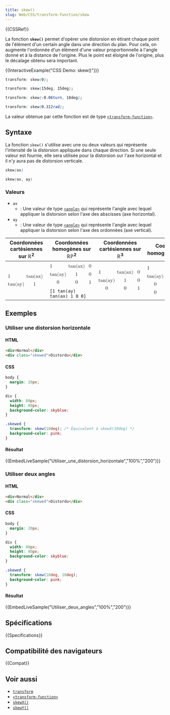 ```yaml
---
title: skew()
slug: Web/CSS/transform-function/skew
---
```


{{CSSRef}}

La fonction **`skew()`** permet d'opérer une distorsion en étirant chaque point de l'élément d'un certain angle dans une direction du plan. Pour cela, on augmente l'ordonnée d'un élément d'une valeur proportionnelle à l'angle donné et à la distance de l'origine. Plus le point est éloigné de l'origine, plus le décalage obtenu sera important.

{{InteractiveExample("CSS Demo: skew()")}}

```css interactive-example-choice
transform: skew(0);
```

```css interactive-example-choice
transform: skew(15deg, 15deg);
```

```css interactive-example-choice
transform: skew(-0.06turn, 18deg);
```

```css interactive-example-choice
transform: skew(0.312rad);
```

La valeur obtenue par cette fonction est de type [`<transform-function>`](/fr/docs/Web/CSS/transform-function).

## Syntaxe

La fonction `skew()` s'utilise avec une ou deux valeurs qui représente l'intensité de la distorsion appliquée dans chaque direction. Si une seule valeur est fournie, elle sera utilisée pour la distorsion sur l'axe horizontal et il n'y aura pas de distorsion verticale.

```css
skew(ax)

skew(ax, ay)
```

### Valeurs

- `ax`
  - : Une valeur de type [`<angle>`](/fr/docs/Web/CSS/angle) qui représente l'angle avec lequel appliquer la distorsion selon l'axe des abscisses (axe horizontal).
- `ay`
  - : Une valeur de type [`<angle>`](/fr/docs/Web/CSS/angle) qui représente l'angle avec lequel appliquer la distorsion selon l'axe des ordonnées (axe vertical).

<table class="standard-table">
  <thead>
    <tr>
      <th scope="col">Coordonnées cartésiennes sur ℝ<sup>2</sup></th>
      <th scope="col">Coordonnées homogènes sur ℝℙ<sup>2</sup></th>
      <th scope="col">Coordonnées cartésiennes sur ℝ<sup>3</sup></th>
      <th scope="col">Coordonnées homogènes sur ℝℙ<sup>3</sup></th>
    </tr>
  </thead>
  <tbody>
    <tr>
      <td colspan="1" rowspan="2">
        <math
          ><mfenced
            ><mtable
              ><mtr>1<mtd>tan(ax)</mtd></mtr
              ><mtr>tan(ay)<mtd>1</mtd></mtr></mtable
            ></mfenced
          ></math
        >
      </td>
      <td>
        <math
          ><mfenced
            ><mtable
              ><mtr>1<mtd>tan(ax)</mtd><mtd>0</mtd></mtr
              ><mtr>tan(ay)<mtd>1</mtd><mtd>0</mtd></mtr
              ><mtr><mtd>0</mtd><mtd>0</mtd><mtd>1</mtd></mtr
              ><mtr></mtr></mtable></mfenced
        ></math>
      </td>
      <td colspan="1" rowspan="2">
        <math
          ><mfenced
            ><mtable
              ><mtr>1<mtd>tan(ax)</mtd><mtd>0</mtd></mtr
              ><mtr>tan(ay)<mtd>1</mtd><mtd>0</mtd></mtr
              ><mtr><mtd>0</mtd><mtd>0</mtd><mtd>1</mtd></mtr></mtable
            ></mfenced
          ></math
        >
      </td>
      <td colspan="1" rowspan="2">
        <math
          ><mfenced
            ><mtable
              ><mtr>1<mtd>tan(ax)</mtd><mtd>0</mtd><mtd>0</mtd></mtr
              ><mtr>tan(ay)<mtd>1</mtd><mtd>0</mtd><mtd>0</mtd></mtr
              ><mtr><mtd>0</mtd><mtd>0</mtd><mtd>1</mtd><mtd>0</mtd></mtr
              ><mtr
                ><mtd>0</mtd><mtd>0</mtd><mtd>0</mtd><mtd>1</mtd></mtr
              ></mtable
            ></mfenced
          ></math
        >
      </td>
    </tr>
    <tr>
      <td><code>[1 tan(ay) tan(ax) 1 0 0]</code></td>
    </tr>
  </tbody>
</table>

## Exemples

### Utiliser une distorsion horizontale

#### HTML

```html
<div>Normal</div>
<div class="skewed">Distordu</div>
```

#### CSS

```css
body {
  margin: 20px;
}

div {
  width: 80px;
  height: 80px;
  background-color: skyblue;
}

.skewed {
  transform: skew(10deg); /* Équivalent à skewX(10deg) */
  background-color: pink;
}
```

#### Résultat

{{EmbedLiveSample("Utiliser_une_distorsion_horizontale","100%","200")}}

### Utiliser deux angles

#### HTML

```html
<div>Normal</div>
<div class="skewed">Distordu</div>
```

#### CSS

```css
body {
  margin: 20px;
}

div {
  width: 80px;
  height: 80px;
  background-color: skyblue;
}

.skewed {
  transform: skew(10deg, 10deg);
  background-color: pink;
}
```

#### Résultat

{{EmbedLiveSample("Utiliser_deux_angles","100%","200")}}

## Spécifications

{{Specifications}}

## Compatibilité des navigateurs

{{Compat}}

## Voir aussi

- [`transform`](/fr/docs/Web/CSS/transform)
- [`<transform-function>`](/fr/docs/Web/CSS/transform-function)
- [`skewX()`](</fr/docs/Web/CSS/transform-function/skewX()>)
- [`skewY()`](</fr/docs/Web/CSS/transform-function/skewY()>)
